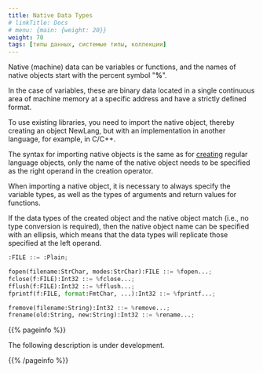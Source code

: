```yaml
---
title: Native Data Types
# linkTitle: Docs
# menu: {main: {weight: 20}}
weight: 70
tags: [типы данных, системые типы, коллекции]
---
```


Native (machine) data can be variables or functions, and the names of native objects start with the percent symbol "**%**".

In the case of variables, these are binary data located in a single continuous area of machine memory at a specific address and have a strictly defined format.

To use existing libraries, you need to import the native object, thereby creating an object NewLang, 
but with an implementation in another language, for example, in C/C++.

The syntax for importing native objects is the same as for [creating](/docs/ops/create/) regular language objects, 
only the name of the native object needs to be specified as the right operand in the creation operator.

When importing a native object, it is necessary to always specify the variable types, 
as well as the types of arguments and return values for functions.

If the data types of the created object and the native object match (i.e., no type conversion is required), 
then the native object name can be specified with an ellipsis, 
which means that the data types will replicate those specified at the left operand.

```python
:FILE ::= :Plain;

fopen(filename:StrChar, modes:StrChar):FILE ::= %fopen...;
fclose(f:FILE):Int32 ::= %fclose...;
fflush(f:FILE):Int32 ::= %fflush...;
fprintf(f:FILE, format:FmtChar, ...):Int32 ::= %fprintf...;

fremove(filename:String):Int32 ::= %remove...;
frename(old:String, new:String):Int32 ::= %rename...;
```


{{% pageinfo %}}

The following description is under development.

{{% /pageinfo %}}

